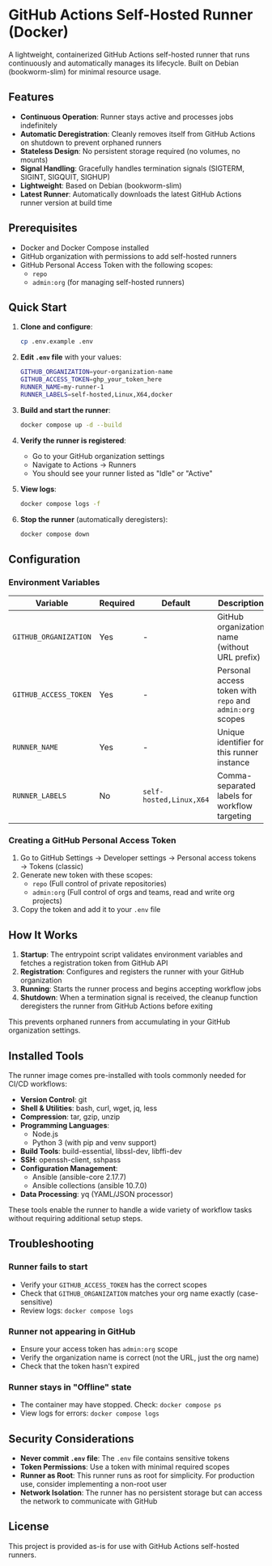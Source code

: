 # GitHub Actions Self-Hosted Runner (Docker)

A lightweight, containerized GitHub Actions self-hosted runner that runs continuously and automatically manages its lifecycle. Built on Debian (bookworm-slim) for minimal resource usage.

## Features

- **Continuous Operation**: Runner stays active and processes jobs indefinitely
- **Automatic Deregistration**: Cleanly removes itself from GitHub Actions on shutdown to prevent orphaned runners
- **Stateless Design**: No persistent storage required (no volumes, no mounts)
- **Signal Handling**: Gracefully handles termination signals (SIGTERM, SIGINT, SIGQUIT, SIGHUP)
- **Lightweight**: Based on Debian (bookworm-slim)
- **Latest Runner**: Automatically downloads the latest GitHub Actions runner version at build time

## Prerequisites

- Docker and Docker Compose installed
- GitHub organization with permissions to add self-hosted runners
- GitHub Personal Access Token with the following scopes:
  - `repo`
  - `admin:org` (for managing self-hosted runners)

## Quick Start

1. **Clone and configure**:
   ```bash
   cp .env.example .env
   ```

2. **Edit `.env` file** with your values:
   ```bash
   GITHUB_ORGANIZATION=your-organization-name
   GITHUB_ACCESS_TOKEN=ghp_your_token_here
   RUNNER_NAME=my-runner-1
   RUNNER_LABELS=self-hosted,Linux,X64,docker
   ```

3. **Build and start the runner**:
   ```bash
   docker compose up -d --build
   ```

4. **Verify the runner is registered**:
   - Go to your GitHub organization settings
   - Navigate to Actions → Runners
   - You should see your runner listed as "Idle" or "Active"

5. **View logs**:
   ```bash
   docker compose logs -f
   ```

6. **Stop the runner** (automatically deregisters):
   ```bash
   docker compose down
   ```

## Configuration

### Environment Variables

| Variable | Required | Default | Description |
|----------|----------|---------|-------------|
| `GITHUB_ORGANIZATION` | Yes | - | GitHub organization name (without URL prefix) |
| `GITHUB_ACCESS_TOKEN` | Yes | - | Personal access token with `repo` and `admin:org` scopes |
| `RUNNER_NAME` | Yes | - | Unique identifier for this runner instance |
| `RUNNER_LABELS` | No | `self-hosted,Linux,X64` | Comma-separated labels for workflow targeting |

### Creating a GitHub Personal Access Token

1. Go to GitHub Settings → Developer settings → Personal access tokens → Tokens (classic)
2. Generate new token with these scopes:
   - `repo` (Full control of private repositories)
   - `admin:org` (Full control of orgs and teams, read and write org projects)
3. Copy the token and add it to your `.env` file

## How It Works

1. **Startup**: The entrypoint script validates environment variables and fetches a registration token from GitHub API
2. **Registration**: Configures and registers the runner with your GitHub organization
3. **Running**: Starts the runner process and begins accepting workflow jobs
4. **Shutdown**: When a termination signal is received, the cleanup function deregisters the runner from GitHub Actions before exiting

This prevents orphaned runners from accumulating in your GitHub organization settings.

## Installed Tools

The runner image comes pre-installed with tools commonly needed for CI/CD workflows:

- **Version Control**: git
- **Shell & Utilities**: bash, curl, wget, jq, less
- **Compression**: tar, gzip, unzip
- **Programming Languages**:
  - Node.js
  - Python 3 (with pip and venv support)
- **Build Tools**: build-essential, libssl-dev, libffi-dev
- **SSH**: openssh-client, sshpass
- **Configuration Management**:
  - Ansible (ansible-core 2.17.7)
  - Ansible collections (ansible 10.7.0)
- **Data Processing**: yq (YAML/JSON processor)

These tools enable the runner to handle a wide variety of workflow tasks without requiring additional setup steps.

## Troubleshooting

### Runner fails to start

- Verify your `GITHUB_ACCESS_TOKEN` has the correct scopes
- Check that `GITHUB_ORGANIZATION` matches your org name exactly (case-sensitive)
- Review logs: `docker compose logs`

### Runner not appearing in GitHub

- Ensure your access token has `admin:org` scope
- Verify the organization name is correct (not the URL, just the org name)
- Check that the token hasn't expired

### Runner stays in "Offline" state

- The container may have stopped. Check: `docker compose ps`
- View logs for errors: `docker compose logs`

## Security Considerations

- **Never commit `.env` file**: The `.env` file contains sensitive tokens
- **Token Permissions**: Use a token with minimal required scopes
- **Runner as Root**: This runner runs as root for simplicity. For production use, consider implementing a non-root user
- **Network Isolation**: The runner has no persistent storage but can access the network to communicate with GitHub

## License

This project is provided as-is for use with GitHub Actions self-hosted runners.

